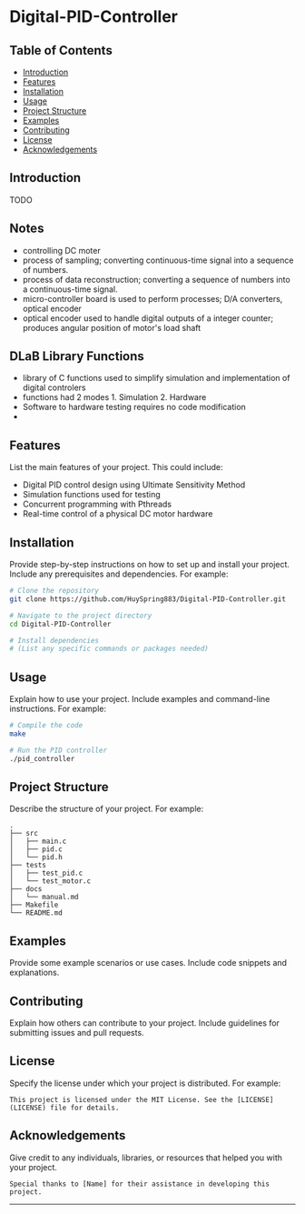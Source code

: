 # Digital-PID-Controller

## Table of Contents
- [Introduction](#introduction)
- [Features](#features)
- [Installation](#installation)
- [Usage](#usage)
- [Project Structure](#project-structure)
- [Examples](#examples)
- [Contributing](#contributing)
- [License](#license)
- [Acknowledgements](#acknowledgements)

## Introduction
TODO

## Notes
- controlling DC moter
- process of sampling; converting continuous-time signal into a sequence of numbers.
- process of data reconstruction; converting a sequence of numbers into a continuous-time signal.
- micro-controller board is used to perform processes; D/A converters, optical encoder
- optical encoder used to handle digital outputs of a integer counter; produces angular position of motor's load shaft

## DLaB Library Functions
- library of C functions used to simplify simulation and implementation of digital controlers
- functions had 2 modes 1. Simulation 2. Hardware
- Software to hardware testing requires no code modification
- 
## Features
List the main features of your project. This could include:
- Digital PID control design using Ultimate Sensitivity Method
- Simulation functions used for testing
- Concurrent programming with Pthreads
- Real-time control of a physical DC motor hardware

## Installation
Provide step-by-step instructions on how to set up and install your project. Include any prerequisites and dependencies. For example:

```bash
# Clone the repository
git clone https://github.com/HuySpring883/Digital-PID-Controller.git

# Navigate to the project directory
cd Digital-PID-Controller

# Install dependencies
# (List any specific commands or packages needed)
```

## Usage
Explain how to use your project. Include examples and command-line instructions. For example:

```bash
# Compile the code
make

# Run the PID controller
./pid_controller
```

## Project Structure
Describe the structure of your project. For example:

```
.
├── src
│   ├── main.c
│   ├── pid.c
│   └── pid.h
├── tests
│   ├── test_pid.c
│   └── test_motor.c
├── docs
│   └── manual.md
├── Makefile
└── README.md
```

## Examples
Provide some example scenarios or use cases. Include code snippets and explanations.

## Contributing
Explain how others can contribute to your project. Include guidelines for submitting issues and pull requests.

## License
Specify the license under which your project is distributed. For example:

```
This project is licensed under the MIT License. See the [LICENSE](LICENSE) file for details.
```

## Acknowledgements
Give credit to any individuals, libraries, or resources that helped you with your project.

```
Special thanks to [Name] for their assistance in developing this project.
```

---
